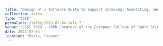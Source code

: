 ```yaml
---
title: "Design of a Software Suite to Support Indexing, Annotating, and Analyzing Climbing Videos."
collection: talks
type: "talk"
permalink: /talks/2023-07-04-talk-7
venue: "ECSS 2023 - 28th Congress of the European College of Sport Science"
date: 2023-07-04
location: "Paris, France"
--- 
```

